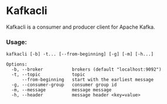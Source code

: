 # Kafkacli

Kafkacli is a consumer and producer client for Apache Kafka.

### Usage:
```
kafkacli [-b] -t... [--from-beginning] [-g] [-m] [-h...]

Options:                 
  -b, --broker           brokers (default "localhost:9092")
  -t, --topic            topic
      --from-beginning   start with the earliest message
  -g, --consumer-group   consumer group id
  -m, --message          message message
  -h, --header           message header <key=value>

```
